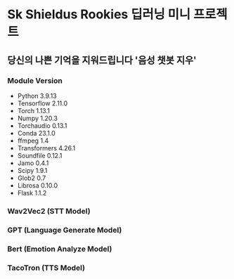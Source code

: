# Sk Shieldus Rookies 딥러닝 미니 프로젝트

## 당신의 나쁜 기억을 지워드립니다 '음성 챗봇 지우'

### Module Version

- Python 3.9.13
- Tensorflow 2.11.0
- Torch 1.13.1
- Numpy 1.20.3
- Torchaudio 0.13.1
- Conda 23.1.0
- ffmpeg 1.4
- Transformers 4.26.1
- Soundfile 0.12.1
- Jamo 0.4.1
- Scipy 1.9.1
- Glob2 0.7
- Librosa 0.10.0
- Flask 1.1.2

### Wav2Vec2 (STT Model)



### GPT (Language Generate Model)

### Bert (Emotion Analyze Model)

### TacoTron (TTS Model)

